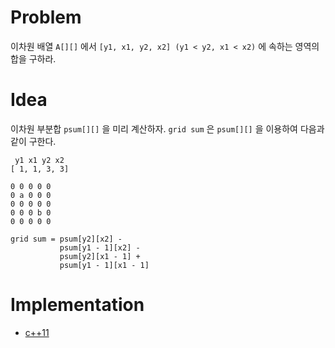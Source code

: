 # Problem

이차원 배열 `A[][]` 에서 `[y1, x1, y2, x2] (y1 < y2, x1 < x2)` 에 속하는 영역의
합을 구하라.

# Idea

이차원 부분합 `psum[][]` 을 미리 계산하자. `grid sum` 은 `psum[][]` 을 이용하여
다음과 같이 구한다.

```
 y1 x1 y2 x2
[ 1, 1, 3, 3]

0 0 0 0 0
0 a 0 0 0
0 0 0 0 0
0 0 0 b 0
0 0 0 0 0

grid sum = psum[y2][x2] - 
           psum[y1 - 1][x2] -
           psum[y2][x1 - 1] +
           psum[y1 - 1][x1 - 1]
```

# Implementation

* [c++11](a.cpp)
